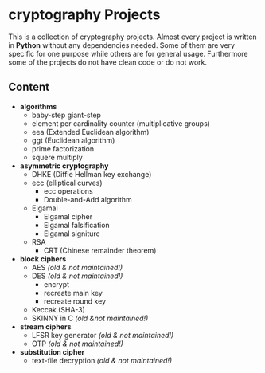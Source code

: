 # cryptography Projects

This is a collection of cryptography projects. Almost every project is written in **Python** without any dependencies needed.
Some of them are very specific for one purpose while others are for general usage. Furthermore some of the projects do not have clean code or do not work.

## Content
 - **algorithms**
	 - baby-step giant-step
	 - element per cardinality counter (multiplicative groups)
	 - eea (Extended Euclidean algorithm)
	 - ggt (Euclidean algorithm)
	 - prime factorization
	 - squere multiply
- **asymmetric cryptography**
	- DHKE (Diffie Hellman key exchange)
	- ecc (elliptical curves)
		- ecc operations
		- Double-and-Add algorithm
	- Elgamal
		- Elgamal cipher
		- Elgamal falsification
		- Elgamal signiture
	- RSA
		- CRT (Chinese remainder theorem)
- **block ciphers**
	- AES *(old & not maintained!)*
	- DES *(old & not maintained!)*
		- encrypt
		- recreate main key
		- recreate round key
	- Keccak (SHA-3)
	- SKINNY in C *(old &not maintained!)*
- **stream ciphers**
	- LFSR key generator *(old & not maintained!)*
	- OTP *(old & not maintained!)*
- **substitution cipher**
	- text-file decryption *(old & not maintained!)* 